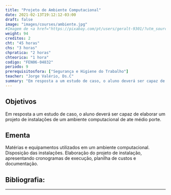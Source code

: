 ```yaml
---
title: "Projeto de Ambiente Computacional"
date: 2021-02-13T19:12:12-03:00
draft: false
image: "images/courses/ambiente.jpg"
#Imagem de <a href="https://pixabay.com/pt/users/geralt-9301/?utm_source=link-attribution&amp;utm_medium=referral&amp;utm_campaign=image&amp;utm_content=2496193">Gerd Altmann</a> por <a href="https://pixabay.com/pt/?utm_source=link-attribution&amp;utm_medium=referral&amp;utm_campaign=image&amp;utm_content=2496193">Pixabay</a>
weight: 94
creditos: 2
cht: "45 horas"
chs: "3 horas"
chpratica: "2 horas"
chteorica: "1 hora"
codigo: "FEN06-04832"
periodo: 9
prerequisitosfora: ["Segurança e Higiene do Trabalho"]
teacher: "Jorge Valério, Ds.C"
summary: "Em resposta a um estudo de caso, o aluno deverá ser capaz de elaborar um projeto de instalações de um ambiente computacional de ate médio porte."
---
```

## Objetivos
Em resposta a um estudo de caso, o aluno deverá ser capaz de elaborar um projeto de instalações de um ambiente computacional de ate médio porte.

## Ementa
Matérias e equipamentos utilizados em um ambiente computacional. Disposição das instalações. Elaboração do projeto de instalação, apresentando cronogramas de execução, planilha de custos e documentação.

## Bibliografia:

---
